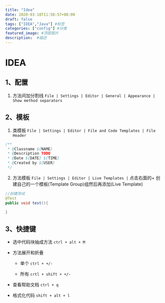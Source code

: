```yaml
---
title: "Idea"
date: 2020-03-18T11:58:57+08:00
draft: false
tags: ["IDEA","Java"] #标签
categories: ["config"] #分类
featured_image: #顶部图片
description:  #描述
---
```


# IDEA

## 1、配置

1. 方法间加分割线 `File | Settings | Editor | General | Appearance | Show method separators`

## 2、模板

1. 类模板 `File | Settings | Editor | File and Code Templates | File Header`

```java
/**
 * @Classname ${NAME}
 * @Description TODO
 * @Date ${DATE} ${TIME}
 * @Created by ${USER}
 */
```

2. 方法模板 `File | Settings | Editor | Live Templates |` 点击右面的+ 创建自己的一个模板(Template Group)组然后再添加(Live Template)

```java
//创建测试
@Test
public void test(){

}
```

## 3、快捷键

- 选中代码块抽成方法 `ctrl + alt + M`

- 方法展开和折叠

  - 单个 `ctrl + +/-`

  - 所有 `crtl + shift + +/-`

- 查看帮助文档 `ctrl + q`

- 格式化代码 `shift + alt + l`
